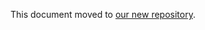 This document moved to [our new repository](https://github.com/yarnpkg/berry/blob/master/SECURITY.md).

